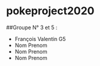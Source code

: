 # pokeproject2020

##Groupe N° 3 et 5 :
* François Valentin G5
* Nom Prenom
* Nom Prenom
* Nom Prenom